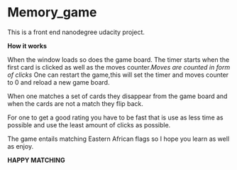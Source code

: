 # Memory_game

This is a front end nanodegree udacity project. 

**How it works**

When the window loads so does the game board. The timer starts when the first card is clicked as well as the moves counter._Moves are counted in form of clicks_
One can restart the game,this will set the timer and moves counter to 0 and reload a new game board.

When one matches a set of cards they disappear from the game board and when the cards are not a match they flip back.

For one to get a good rating you have to be fast that is use as less time as possible and use the least amount of clicks as possible.

The game entails matching Eastern African flags so I hope you learn as well as enjoy.

**HAPPY MATCHING**